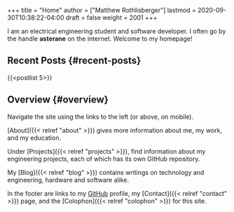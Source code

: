+++
title = "Home"
author = ["Matthew Rothlisberger"]
lastmod = 2020-09-30T10:38:22-04:00
draft = false
weight = 2001
+++

I am an electrical engineering student and software developer. I often
go by the handle **asterane** on the internet. Welcome to my homepage!


## Recent Posts {#recent-posts}

{{<postlist 5>}}


## Overview {#overview}

Navigate the site using the links to the left (or above, on
mobile).

[About]({{< relref "about" >}}) gives more information about me, my work, and my education.

Under [Projects]({{< relref "projects" >}}), find information about my engineering projects, each
of which has its own GitHub repository.

My [Blog]({{< relref "blog" >}}) contains writings on technology and engineering, hardware and
software alike.

In the footer are links to my [GitHub](https://github.com/asterane)
profile, my [Contact]({{< relref "contact" >}}) page, and the [Colophon]({{< relref "colophon" >}}) for this site.

